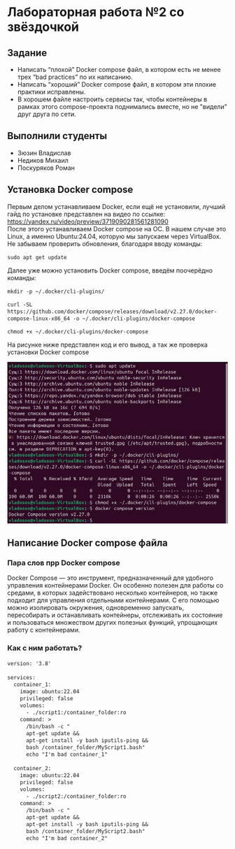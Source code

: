 # Лабораторная работа №2 со звёздочкой
## Задание
* Написать “плохой” Docker compose файл, в котором есть не менее трех “bad practices” по их написанию.
* Написать “хороший” Docker compose файл, в котором эти плохие практики исправлены.
* В хорошем файле настроить сервисы так, чтобы контейнеры в рамках этого compose-проекта поднимались вместе, но не "видели" друг друга по сети.

## Выполнили студенты
* Зюзин Владислав
* Недиков Михаил 
* Поскуряков Роман

## Установка Docker compose

Первым делом устанавливаем Docker, если ещё не установили, лучший гайд по установке представлен на видео по ссылке: https://yandex.ru/video/preview/3719090281561281090  
После этого устанавливаем Docker compose на ОС. В нашем случае это Linux, а именно Ubuntu:24.04, которую мы запускаем через VirtualBox.
Не забываем проверить обновления, благодаря вводу команды: 
```
sudo apt get update
```
Далее уже можно установить Docker compose, введём поочерёдно команды:
```
mkdir -p ~/.docker/cli-plugins/
```
```
curl -SL https://github.com/docker/compose/releases/download/v2.27.0/docker-compose-linux-x86_64 -o ~/.docker/cli-plugins/docker-compose
```
```
chmod +x ~/.docker/cli-plugins/docker-compose
```
На рисунке ниже представлен код и его вывод, а так же проверка установки Docker compose

![1](1.png)

## Написание Docker compose файла

### Пара слов прр Docker compose

Docker Compose — это инструмент, предназначенный для удобного управления контейнерами Docker. Он особенно полезен для работы со средами, в которых задействовано несколько контейнеров, но также подходит для управления отдельными контейнерами. С его помощью можно изолировать окружения, одновременно запускать, пересобирать и останавливать контейнеры, отслеживать их состояние и пользоваться множеством других полезных функций, упрощающих работу с контейнерами.

### Как с ним работать?
```
version: '3.8'

services:
  container_1:
    image: ubuntu:22.04
    privileged: false
    volumes:
      - ./script1:/container_folder:ro
    command: >
      /bin/bash -c "
      apt-get update && 
      apt-get install -y bash iputils-ping &&
      bash /container_folder/MyScript1.bash"
      echo "I'm bad container_1"
    
  container_2:
    image: ubuntu:22.04
    privileged: false
    volumes:
      - ./script2:/container_folder:ro
    command: >
      /bin/bash -c "
      apt-get update && 
      apt-get install -y bash iputils-ping &&
      bash /container_folder/MyScript2.bash"
      echo "I'm bad container_2"
```
